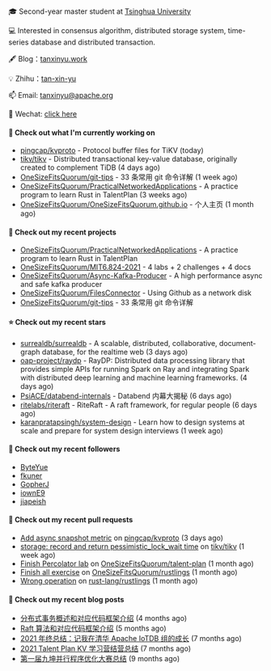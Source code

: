 🎓 Second-year master student at [Tsinghua University](https://www.tsinghua.edu.cn/)

💻 Interested in consensus algorithm, distributed storage system, time-series database and distributed transaction.

🖋 Blog：[tanxinyu.work](https://tanxinyu.work)

💡 Zhihu：[tan-xin-yu](https://www.zhihu.com/people/tan-xin-yu-22)

📫 Email: [tanxinyu@apache.org](mailto:tanxinyu@apache.org)

💬 Wechat: [click here](https://github.com/LebronAl/LebronAl/issues/1)

#### 👷 Check out what I'm currently working on

- [pingcap/kvproto](https://github.com/pingcap/kvproto) - Protocol buffer files for TiKV (today)
- [tikv/tikv](https://github.com/tikv/tikv) - Distributed transactional key-value database, originally created to complement TiDB (4 days ago)
- [OneSizeFitsQuorum/git-tips](https://github.com/OneSizeFitsQuorum/git-tips) - 33 条常用 git 命令详解 (1 week ago)
- [OneSizeFitsQuorum/PracticalNetworkedApplications](https://github.com/OneSizeFitsQuorum/PracticalNetworkedApplications) - A practice program to learn Rust in TalentPlan (3 weeks ago)
- [OneSizeFitsQuorum/OneSizeFitsQuorum.github.io](https://github.com/OneSizeFitsQuorum/OneSizeFitsQuorum.github.io) - 个人主页 (1 month ago)

#### 🌱 Check out my recent projects

- [OneSizeFitsQuorum/PracticalNetworkedApplications](https://github.com/OneSizeFitsQuorum/PracticalNetworkedApplications) - A practice program to learn Rust in TalentPlan
- [OneSizeFitsQuorum/MIT6.824-2021](https://github.com/OneSizeFitsQuorum/MIT6.824-2021) - 4 labs &#43; 2 challenges &#43; 4 docs
- [OneSizeFitsQuorum/Async-Kafka-Producer](https://github.com/OneSizeFitsQuorum/Async-Kafka-Producer) - A high performance async and safe kafka producer
- [OneSizeFitsQuorum/FilesConnector](https://github.com/OneSizeFitsQuorum/FilesConnector) - Using Github as a network disk
- [OneSizeFitsQuorum/git-tips](https://github.com/OneSizeFitsQuorum/git-tips) - 33 条常用 git 命令详解

#### ⭐ Check out my recent stars

- [surrealdb/surrealdb](https://github.com/surrealdb/surrealdb) - A scalable, distributed, collaborative, document-graph database, for the realtime web (3 days ago)
- [oap-project/raydp](https://github.com/oap-project/raydp) - RayDP: Distributed data processing library that provides simple APIs for running Spark on Ray and integrating Spark with distributed deep learning and machine learning frameworks.  (4 days ago)
- [PsiACE/databend-internals](https://github.com/PsiACE/databend-internals) - Databend 内幕大揭秘 (6 days ago)
- [ritelabs/riteraft](https://github.com/ritelabs/riteraft) - RiteRaft - A raft framework, for regular people  (6 days ago)
- [karanpratapsingh/system-design](https://github.com/karanpratapsingh/system-design) - Learn how to design systems at scale and prepare for system design interviews (1 week ago)

#### 👯 Check out my recent followers

- [ByteYue](https://github.com/ByteYue)
- [fkuner](https://github.com/fkuner)
- [GopherJ](https://github.com/GopherJ)
- [iownE9](https://github.com/iownE9)
- [jiapeish](https://github.com/jiapeish)

#### 🔨 Check out my recent pull requests

- [Add async snapshot metric](https://github.com/pingcap/kvproto/pull/974) on [pingcap/kvproto](https://github.com/pingcap/kvproto) (3 days ago)
- [storage: record and return pessimistic_lock_wait time](https://github.com/tikv/tikv/pull/13309) on [tikv/tikv](https://github.com/tikv/tikv) (1 week ago)
- [Finish Percolator lab](https://github.com/OneSizeFitsQuorum/talent-plan/pull/1) on [OneSizeFitsQuorum/talent-plan](https://github.com/OneSizeFitsQuorum/talent-plan) (1 month ago)
- [Finish all exercise](https://github.com/OneSizeFitsQuorum/rustlings/pull/1) on [OneSizeFitsQuorum/rustlings](https://github.com/OneSizeFitsQuorum/rustlings) (1 month ago)
- [Wrong operation](https://github.com/rust-lang/rustlings/pull/1090) on [rust-lang/rustlings](https://github.com/rust-lang/rustlings) (1 month ago)

#### 📜 Check out my recent blog posts

- [分布式事务概述和对应代码框架介绍](https://tanxinyu.work/talent-plan-transaction-talk/) (4 months ago)
- [Raft 算法和对应代码框架介绍](https://tanxinyu.work/talent-plan-raft-talk/) (5 months ago)
- [2021 年终总结：记我在清华 Apache IoTDB 组的成长](https://tanxinyu.work/2021-annual-summary/) (7 months ago)
- [2021 Talent Plan KV 学习营结营总结](https://tanxinyu.work/tinykv/) (7 months ago)
- [第一届九坤并行程序优化大赛总结](https://tanxinyu.work/jiu-kun-parallel-program-optimization-contest/) (9 months ago)
